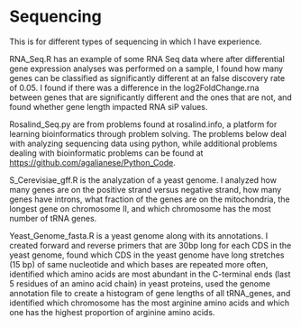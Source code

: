 # Sequencing
This is for different types of sequencing in which I have experience. 

RNA_Seq.R has an example of some RNA Seq data where after differential gene expression analyses was performed on a sample, I found how many genes can be classified as significantly different at an false discovery rate of 0.05. I found if there was a difference in the log2FoldChange.rna between genes that are significantly different and the ones that are not, and found whether gene length impacted RNA siP values. 

Rosalind_Seq.py are from problems found at rosalind.info, a platform for learning bioinformatics through problem solving. The problems below deal with analyzing sequencing data using python, while additional problems dealing with bioinformatic problems can be found at https://github.com/agalianese/Python_Code.

S_Cerevisiae_gff.R is the analyzation of a yeast genome. I analyzed how many genes are on the positive strand versus negative strand, how many genes have introns, what fraction of the genes are on the mitochondria, the longest gene on chromosome II, and which chromosome has the most number of tRNA genes. 

Yeast_Genome_fasta.R is a yeast genome along with its annotations. I created forward and reverse primers that are 30bp long for each CDS in the yeast genome, found which CDS in the yeast genome have long stretches (15 bp) of same nucleotide and which bases are repeated more often, identified which amino acids are most abundant in the C-terminal ends (last 5 residues of an amino acid chain) in yeast proteins, used the genome annotation file to create a histogram of gene lengths of all tRNA_genes, and identified which chromosome has the most arginine amino acids and which one has the highest proportion of arginine amino acids. 
